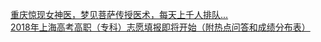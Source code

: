   
[重庆惊现女神医，梦见菩萨传授医术，每天上千人排队...](http://www.dianyue.me/archives/330/uy99cf9tuodyxne0/)  
[2018年上海高考高职（专科）志愿填报即将开始（附热点问答和成绩分布表）](http://www.dianyue.me/archives/163/3wtql4kfa8o3ya43/)